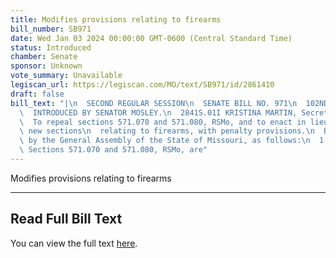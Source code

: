 ```yaml
---
title: Modifies provisions relating to firearms
bill_number: SB971
date: Wed Jan 03 2024 00:00:00 GMT-0600 (Central Standard Time)
status: Introduced
chamber: Senate
sponsor: Unknown
vote_summary: Unavailable
legiscan_url: https://legiscan.com/MO/text/SB971/id/2861410
draft: false
bill_text: "|\n  SECOND REGULAR SESSION\n  SENATE BILL NO. 971\n  102ND GENERA L ASSEMBLY\n\
  \  INTRODUCED BY SENATOR MOSLEY.\n  2841S.01I KRISTINA MARTIN, Secretary\n  AN ACT\n\
  \  To repeal sections 571.070 and 571.080, RSMo, and to enact in lieu thereof three\
  \ new sections\n  relating to firearms, with penalty provisions.\n  Be it enacted\
  \ by the General Assembly of the State of Missouri, as follows:\n  1 Section A.\
  \ Sections 571.070 and 571.080, RSMo, are"
---
```

Modifies provisions relating to firearms

---

## Read Full Bill Text

You can view the full text [here](https://legiscan.com/MO/text/SB971/id/2861410).
